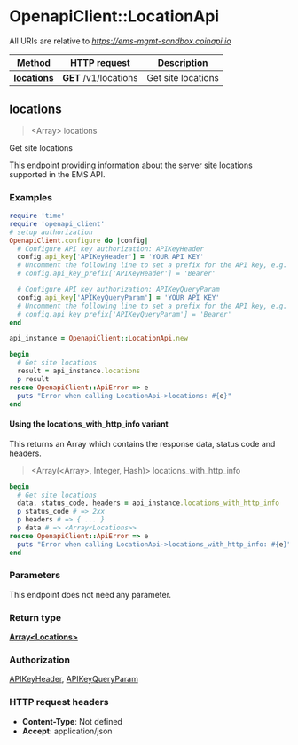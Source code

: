 # OpenapiClient::LocationApi

All URIs are relative to *https://ems-mgmt-sandbox.coinapi.io*

| Method | HTTP request | Description |
| ------ | ------------ | ----------- |
| [**locations**](LocationApi.md#locations) | **GET** /v1/locations | Get site locations |


## locations

> <Array<Locations>> locations

Get site locations

This endpoint providing information about the server site locations supported in the EMS API.

### Examples

```ruby
require 'time'
require 'openapi_client'
# setup authorization
OpenapiClient.configure do |config|
  # Configure API key authorization: APIKeyHeader
  config.api_key['APIKeyHeader'] = 'YOUR API KEY'
  # Uncomment the following line to set a prefix for the API key, e.g. 'Bearer' (defaults to nil)
  # config.api_key_prefix['APIKeyHeader'] = 'Bearer'

  # Configure API key authorization: APIKeyQueryParam
  config.api_key['APIKeyQueryParam'] = 'YOUR API KEY'
  # Uncomment the following line to set a prefix for the API key, e.g. 'Bearer' (defaults to nil)
  # config.api_key_prefix['APIKeyQueryParam'] = 'Bearer'
end

api_instance = OpenapiClient::LocationApi.new

begin
  # Get site locations
  result = api_instance.locations
  p result
rescue OpenapiClient::ApiError => e
  puts "Error when calling LocationApi->locations: #{e}"
end
```

#### Using the locations_with_http_info variant

This returns an Array which contains the response data, status code and headers.

> <Array(<Array<Locations>>, Integer, Hash)> locations_with_http_info

```ruby
begin
  # Get site locations
  data, status_code, headers = api_instance.locations_with_http_info
  p status_code # => 2xx
  p headers # => { ... }
  p data # => <Array<Locations>>
rescue OpenapiClient::ApiError => e
  puts "Error when calling LocationApi->locations_with_http_info: #{e}"
end
```

### Parameters

This endpoint does not need any parameter.

### Return type

[**Array&lt;Locations&gt;**](Locations.md)

### Authorization

[APIKeyHeader](../README.md#APIKeyHeader), [APIKeyQueryParam](../README.md#APIKeyQueryParam)

### HTTP request headers

- **Content-Type**: Not defined
- **Accept**: application/json

